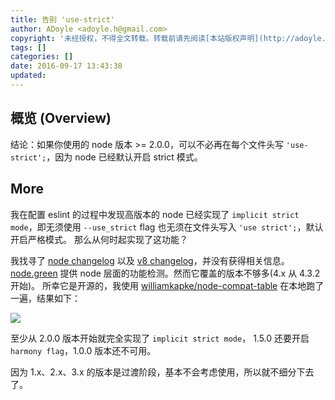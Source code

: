 ```yaml
---
title: 告别 'use-strict'
author: ADoyle <adoyle.h@gmail.com>
copyright: '未经授权，不得全文转载。转载前请先阅读[本站版权声明](http://adoyle.me/copyright)'
tags: []
categories: []
date: 2016-09-17 13:43:38
updated:
---
```




## 概览 (Overview)

结论：如果你使用的 node 版本 >= 2.0.0，可以不必再在每个文件头写 `'use-strict';`，因为 node 已经默认开启 strict 模式。

<!-- more -->

## More

我在配置 eslint 的过程中发现高版本的 node 已经实现了 `implicit strict mode`，即无须使用 `--use_strict` flag 也无须在文件头写入 `'use strict';`，默认开启严格模式。
那么从何时起实现了这功能？

我找寻了 [node changelog][] 以及 [v8 changelog][]，并没有获得相关信息。
[node.green](http://node.green/) 提供 node 层面的功能检测。然而它覆盖的版本不够多(4.x 从 4.3.2 开始)。
所幸它是开源的，我使用 [williamkapke/node-compat-table](https://github.com/williamkapke/node-compat-table) 在本地跑了一遍，结果如下：

![](http://7xniyb.com1.z0.glb.clouddn.com/blog/Monosnap%202016-09-17%2013-14-50.png)

至少从 2.0.0 版本开始就完全实现了 `implicit strict mode`， 1.5.0 还要开启 `harmony flag`，1.0.0 版本还不可用。

因为 1.x、2.x、3.x 的版本是过渡阶段，基本不会考虑使用，所以就不细分下去了。

[node changelog]: https://github.com/nodejs/node/tree/master/doc/changelogs
[v8 changelog]: https://github.com/v8/v8/blob/master/ChangeLog

